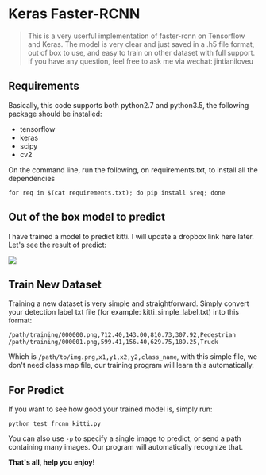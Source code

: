 # Keras Faster-RCNN

> This is a very userful implementation of faster-rcnn on Tensorflow and Keras. The model is very clear and just saved in a .h5 file format, out of box to use, and easy to train on other dataset with full support. If you have any question, feel free to ask me via wechat: jintianiloveu

## Requirements
Basically, this code supports both python2.7 and python3.5, the following package should be installed:
* tensorflow
* keras
* scipy
* cv2

On the command line, run the following, on requirements.txt, to install all the dependencies
```
for req in $(cat requirements.txt); do pip install $req; done
```

## Out of the box model to predict

I have trained a model to predict kitti. I will update a dropbox link here later. Let's see the result of predict:

<img src="http://opbocoyb4.bkt.clouddn.com/000010.png" align="center">

## Train New Dataset

Training a new dataset is very simple and straightforward. Simply convert your detection label txt file (for example: kitti_simple_label.txt) into this format:

```
/path/training/000000.png,712.40,143.00,810.73,307.92,Pedestrian
/path/training/000001.png,599.41,156.40,629.75,189.25,Truck
```
Which is `/path/to/img.png,x1,y1,x2,y2,class_name`, with this simple file, we don't need class map file, our training program will learn this automatically.

## For Predict

If you want to see how good your trained model is, simply run:
```
python test_frcnn_kitti.py
```
You can also use `-p` to specify a single image to predict, or send a path containing many images. Our program will automatically recognize that.

**That's all, help you enjoy!**
